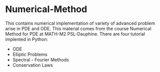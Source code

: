# Numerical-Method
This contains numerical implementation of variety of advanced problem arise in PDE and ODE. This material comes from the course  Numerical Method for PDE at MATH-M2 PSL-Dauphine.
There are four tutorial implented in Python: 
- ODE
- Elliptic Problems
- Spectral - Fourier Methods
- Conservation Laws

